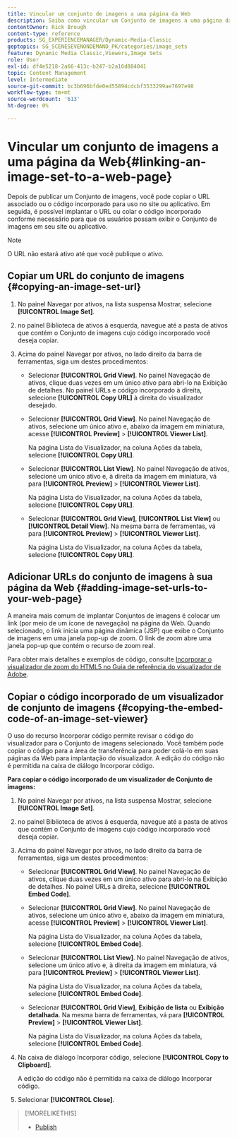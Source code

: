 ```yaml
---
title: Vincular um conjunto de imagens a uma página da Web
description: Saiba como vincular um Conjunto de imagens a uma página da Web no Adobe Dynamic Media Classic.
contentOwner: Rick Brough
content-type: reference
products: SG_EXPERIENCEMANAGER/Dynamic-Media-Classic
geptopics: SG_SCENESEVENONDEMAND_PK/categories/image_sets
feature: Dynamic Media Classic,Viewers,Image Sets
role: User
exl-id: df4e5218-2a66-413c-b247-b2a16d884041
topic: Content Management
level: Intermediate
source-git-commit: bc3b696bfde0ed55894cdcbf3533299ae7697e98
workflow-type: tm+mt
source-wordcount: '613'
ht-degree: 0%

---
```


# Vincular um conjunto de imagens a uma página da Web{#linking-an-image-set-to-a-web-page}

Depois de publicar um Conjunto de imagens, você pode copiar o URL associado ou o código incorporado para uso no site ou aplicativo. Em seguida, é possível implantar o URL ou colar o código incorporado conforme necessário para que os usuários possam exibir o Conjunto de imagens em seu site ou aplicativo.

>[!NOTE]
>
>O URL não estará ativo até que você publique o ativo.

## Copiar um URL do conjunto de imagens {#copying-an-image-set-url}

1. No painel Navegar por ativos, na lista suspensa Mostrar, selecione **[!UICONTROL Image Set]**.
1. no painel Biblioteca de ativos à esquerda, navegue até a pasta de ativos que contém o Conjunto de imagens cujo código incorporado você deseja copiar.
1. Acima do painel Navegar por ativos, no lado direito da barra de ferramentas, siga um destes procedimentos:

   * Selecionar **[!UICONTROL Grid View]**. No painel Navegação de ativos, clique duas vezes em um único ativo para abri-lo na Exibição de detalhes. No painel URLs e código incorporado à direita, selecione **[!UICONTROL Copy URL]** à direita do visualizador desejado.
   * Selecionar **[!UICONTROL Grid View]**. No painel Navegação de ativos, selecione um único ativo e, abaixo da imagem em miniatura, acesse **[!UICONTROL Preview]** > **[!UICONTROL Viewer List]**.

     Na página Lista do Visualizador, na coluna Ações da tabela, selecione **[!UICONTROL Copy URL]**.

   * Selecionar **[!UICONTROL List View]**. No painel Navegação de ativos, selecione um único ativo e, à direita da imagem em miniatura, vá para **[!UICONTROL Preview]** > **[!UICONTROL Viewer List]**.

     Na página Lista do Visualizador, na coluna Ações da tabela, selecione **[!UICONTROL Copy URL]**.

   * Selecionar **[!UICONTROL Grid View]**, **[!UICONTROL List View]** ou **[!UICONTROL Detail View]**. Na mesma barra de ferramentas, vá para **[!UICONTROL Preview]** > **[!UICONTROL Viewer List]**.

     Na página Lista do Visualizador, na coluna Ações da tabela, selecione **[!UICONTROL Copy URL]**.

## Adicionar URLs do conjunto de imagens à sua página da Web {#adding-image-set-urls-to-your-web-page}

A maneira mais comum de implantar Conjuntos de imagens é colocar um link (por meio de um ícone de navegação) na página da Web. Quando selecionado, o link inicia uma página dinâmica (JSP) que exibe o Conjunto de imagens em uma janela pop-up de zoom. O link de zoom abre uma janela pop-up que contém o recurso de zoom real.

Para obter mais detalhes e exemplos de código, consulte [Incorporar o visualizador de zoom do HTML5 no Guia de referência do visualizador de Adobe](https://experienceleague.adobe.com/en/docs/dynamic-media-developer-resources/library/viewers-aem-assets-dmc/zoom/c-html5-20-zoom-viewer-about#section-e1c3106f5b3e445d9b95be337c2f94e2).

## Copiar o código incorporado de um visualizador de conjunto de imagens {#copying-the-embed-code-of-an-image-set-viewer}

O uso do recurso Incorporar código permite revisar o código do visualizador para o Conjunto de imagens selecionado. Você também pode copiar o código para a área de transferência para poder colá-lo em suas páginas da Web para implantação do visualizador. A edição do código não é permitida na caixa de diálogo Incorporar código.

**Para copiar o código incorporado de um visualizador de Conjunto de imagens:**

1. No painel Navegar por ativos, na lista suspensa Mostrar, selecione **[!UICONTROL Image Set]**.
1. no painel Biblioteca de ativos à esquerda, navegue até a pasta de ativos que contém o Conjunto de imagens cujo código incorporado você deseja copiar.
1. Acima do painel Navegar por ativos, no lado direito da barra de ferramentas, siga um destes procedimentos:

   * Selecionar **[!UICONTROL Grid View]**. No painel Navegação de ativos, clique duas vezes em um único ativo para abri-lo na Exibição de detalhes. No painel URLs à direita, selecione **[!UICONTROL Embed Code]**.
   * Selecionar **[!UICONTROL Grid View]**. No painel Navegação de ativos, selecione um único ativo e, abaixo da imagem em miniatura, acesse **[!UICONTROL Preview]** > **[!UICONTROL Viewer List]**.

     Na página Lista do Visualizador, na coluna Ações da tabela, selecione **[!UICONTROL Embed Code]**.

   * Selecionar **[!UICONTROL List View]**. No painel Navegação de ativos, selecione um único ativo e, à direita da imagem em miniatura, vá para **[!UICONTROL Preview]** > **[!UICONTROL Viewer List]**.

     Na página Lista do Visualizador, na coluna Ações da tabela, selecione **[!UICONTROL Embed Code]**.

   * Selecionar **[!UICONTROL Grid View]**, **Exibição de lista** ou **Exibição detalhada**. Na mesma barra de ferramentas, vá para **[!UICONTROL Preview]** > **[!UICONTROL Viewer List]**.

     Na página Lista do Visualizador, na coluna Ações da tabela, selecione **[!UICONTROL Embed Code]**.

1. Na caixa de diálogo Incorporar código, selecione **[!UICONTROL Copy to Clipboard]**.

   A edição do código não é permitida na caixa de diálogo Incorporar código.

1. Selecionar **[!UICONTROL Close]**.

>[!MORELIKETHIS]
>
>* [Publish](publishing-files.md#publishing_files)
